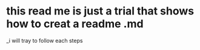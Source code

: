 
# this read me is just a trial that shows how to creat a readme .md
_i will tray to follow each steps 

